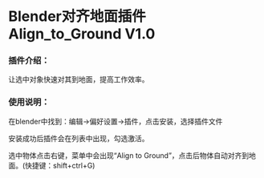 # Blender对齐地面插件  Align_to_Ground V1.0
<h3>插件介绍：</h3>
<p>让选中对象快速对其到地面，提高工作效率。</p>
<h3>使用说明：</h3>
<p>在blender中找到：编辑->偏好设置->插件，点击安装，选择插件文件</p>
<p>安装成功后插件会在列表中出现，勾选激活。</p>
<p>选中物体点击右键，菜单中会出现“Align to Ground”，点击后物体自动对齐到地面。(快捷键：shift+ctrl+G)
